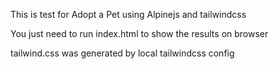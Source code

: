 This is test for Adopt a Pet using Alpinejs and tailwindcss

You just need to run index.html to show the results on browser

tailwind.css was generated by local tailwindcss config